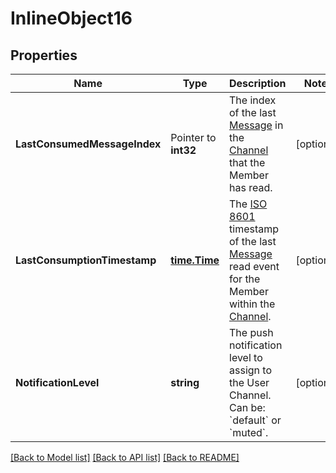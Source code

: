 # InlineObject16

## Properties

Name | Type | Description | Notes
------------ | ------------- | ------------- | -------------
**LastConsumedMessageIndex** | Pointer to **int32** | The index of the last [Message](https://www.twilio.com/docs/chat/rest/message-resource) in the [Channel](https://www.twilio.com/docs/chat/channels) that the Member has read. | [optional] 
**LastConsumptionTimestamp** | [**time.Time**](time.Time.md) | The [ISO 8601](https://en.wikipedia.org/wiki/ISO_8601) timestamp of the last [Message](https://www.twilio.com/docs/chat/rest/message-resource) read event for the Member within the [Channel](https://www.twilio.com/docs/chat/channels). | [optional] 
**NotificationLevel** | **string** | The push notification level to assign to the User Channel. Can be: &#x60;default&#x60; or &#x60;muted&#x60;. | [optional] 

[[Back to Model list]](../README.md#documentation-for-models) [[Back to API list]](../README.md#documentation-for-api-endpoints) [[Back to README]](../README.md)


